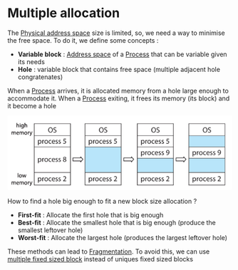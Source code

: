 # Multiple allocation

The [Physical address space](../Physical%20address%20space.md) size is limited, so, we need a way to minimise the free space. To do it, we define some concepts :

- **Variable block** : [Address space](../Address%20space.md) of a [Process](../Process.md) that can be variable given its needs
- **Hole** : variable block that contains free space (multiple adjacent hole congratenates)

When a [Process](../Process.md) arrives, it is allocated memory from a hole large enough to accommodate it. When a [Process](../Process.md) exiting, it frees its memory (its block) and it become a hole

![](attachments/Pasted%20image%2020230612092030.png)

How to find a hole big enough to fit a new block size allocation ?

- **First-fit** : Allocate the first hole that is big enough
- **Best-fit** : Allocate the smallest hole that is big enough (produce the smallest leftover hole)
- **Worst-fit** : Allocate the largest hole (produces the largest leftover hole)

These methods can lead to [Fragmentation](Fragmentation.md). To avoid this, we can use [multiple fixed sized block](Paging.md) instead of uniques fixed sized blocks